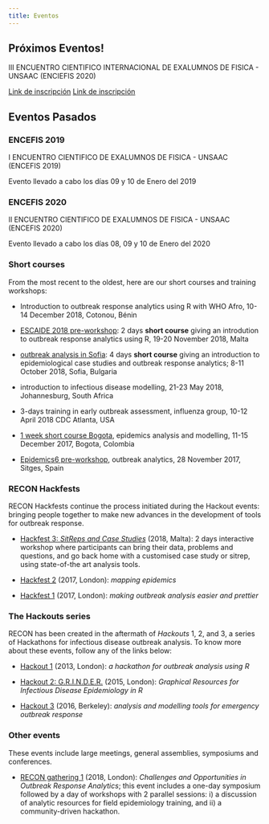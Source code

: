 ```yaml
---
title: Eventos
---
```



## Próximos Eventos!

<!-- From the closest to the more distant, these are our next events: -->

III ENCUENTRO CIENTIFICO INTERNACIONAL DE EXALUMNOS DE FISICA - UNSAAC (ENCIEFIS 2020)

[Link de inscripción](https://docs.google.com/forms/d/e/1FAIpQLScDOYWfKQJMzF0tG4nuV0miR1KvWN35XfXTssgq9pKAFtfp0g/viewform)
[Link de inscripción](https://docs.google.com/forms/d/e/1FAIpQLScDOYWfKQJMzF0tG4nuV0miR1KvWN35XfXTssgq9pKAFtfp0g/viewform)

## Eventos Pasados

### ENCEFIS 2019
 
I ENCUENTRO CIENTIFICO DE EXALUMNOS DE FISICA - UNSAAC (ENCEFIS 2019) 

Evento llevado a cabo los días 09 y 10 de Enero del 2019

### ENCEFIS 2020

II ENCUENTRO CIENTIFICO DE EXALUMNOS DE FISICA - UNSAAC (ENCEFIS 2020) 

Evento llevado a cabo los días 08, 09 y 10 de Enero del 2020

### Short courses

From the most recent to the oldest, here are our short courses and training
workshops:

- Introduction to outbreak response analytics using R with WHO Afro, 10-14 December 2018, Cotonou, Bénin

- [ESCAIDE 2018 pre-workshop](https://recon-malta-2018.netlify.com/): 2 days **short course** giving an introdution to outbreak response analytics using R, 19-20 November 2018, Malta

- [outbreak analysis in Sofia](https://recon-sofia-2018.netlify.com/): 4 days **short course** giving an introduction to epidemiological case studies and outbreak response analytics; 8-11 October 2018, Sofia, Bulgaria 

- introduction to infectious disease modelling, 21-23 May 2018, Johannesburg,
  South Africa

- 3-days training in early outbreak assessment, influenza group, 10-12 April
  2018 CDC Atlanta, USA

- [1 week short course Bogota](https://epicoursebogota.netlify.com/), epidemics
  analysis and modelling, 11-15 December 2017, Bogota, Colombia

- [Epidemics6 pre-workshop](https://www.elsevier.com/events/conferences/international-conference-on-infectious-disease-dynamics/programme/pre-conference-workshop), outbreak analytics, 28 November 2017, Sitges, Spain


### RECON Hackfests

RECON Hackfests continue the process initiated during the Hackout events:
bringing people together to make new advances in the development of tools for
outbreak response.

- [Hackfest 3: *SitReps and Case Studies*](https://recon-hackfest-3.netlify.com)
  (2018, Malta): 2 days interactive workshop where participants can bring their
  data, problems and questions, and go back home with a customised case study or
  sitrep, using state-of-the art analysis tools.

- [Hackfest 2](http://www.repidemicsconsortium.org/hackfest2/) (2017, London):
  *mapping epidemics*

- [Hackfest 1](http://www.repidemicsconsortium.org/hackfest1/) (2017, London):
  *making outbreak analysis easier and prettier*



### The Hackouts series

RECON has been created in the aftermath of *Hackouts* 1, 2, and 3, a series of
Hackathons for infectious disease outbreak analysis. To know more about these
events, follow any of the links below:

- [Hackout 1](https://sites.google.com/site/hackoutwiki/home) (2013, London): *a hackathon for outbreak analysis using R*

- [Hackout 2: G.R.I.N.D.E.R.](https://sites.google.com/site/hackout2/) (2015, London): *Graphical Resources for Infectious Disease Epidemiology in R*

- [Hackout 3](http://hackout3.ropensci.org/) (2016, Berkeley): *analysis and modelling tools for emergency outbreak response*


### Other events

These events include large meetings, general assemblies, symposiums and
conferences.

- [RECON gathering 1](https://recon-gathering-march2018.netlify.com/) (2018,
  London): *Challenges and Opportunities in Outbreak Response Analytics*; this
  event includes a one-day symposium followed by a day of workshops with 2
  parallel sessions: i) a discussion of analytic resources for field
  epidemiology training, and ii) a community-driven hackathon.
